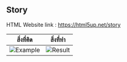 ## Story

HTML Website link : https://html5up.net/story

| สิ่งที่คิด | สิ่งที่ทำ |
| --- | --- |
| ![Example](/story.png) | ![Result](/result.png) |
